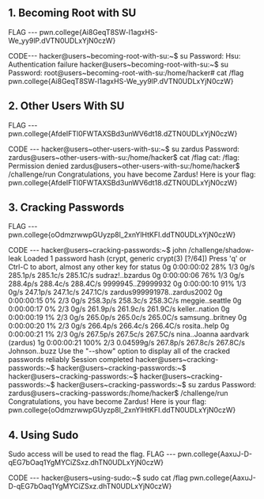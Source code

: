 ## 1. Becoming Root with SU

FLAG --- pwn.college{Ai8GeqT8SW-l1agxHS-We_yy9lP.dVTN0UDLxYjN0czW}

CODE---
hacker@users~becoming-root-with-su:~$ su
Password: 
Hsu: Authentication failure
hacker@users~becoming-root-with-su:~$ su
Password: 
root@users~becoming-root-with-su:/home/hacker# cat /flag
pwn.college{Ai8GeqT8SW-l1agxHS-We_yy9lP.dVTN0UDLxYjN0czW}

## 2. Other Users With SU

FLAG --- pwn.college{AfdeIFTl0FWTAXSBd3unWV6dt18.dZTN0UDLxYjN0czW}

CODE --- 
hacker@users~other-users-with-su:~$ su zardus
Password: 
zardus@users~other-users-with-su:/home/hacker$ cat /flag
cat: /flag: Permission denied
zardus@users~other-users-with-su:/home/hacker$ /challenge/run
Congratulations, you have become Zardus! Here is your flag:
pwn.college{AfdeIFTl0FWTAXSBd3unWV6dt18.dZTN0UDLxYjN0czW}

## 3. Cracking Passwords

FLAG --- pwn.college{oOdmzrwwpGUyzp8l_2xnYlHtKFI.ddTN0UDLxYjN0czW}

CODE ---
hacker@users~cracking-passwords:~$ john /challenge/shadow-leak
Loaded 1 password hash (crypt, generic crypt(3) [?/64])
Press 'q' or Ctrl-C to abort, almost any other key for status
0g 0:00:00:02 28% 1/3 0g/s 285.1p/s 285.1c/s 285.1C/s sudraz!..bzardus
0g 0:00:00:06 76% 1/3 0g/s 288.4p/s 288.4c/s 288.4C/s 9999945..Z9999932
0g 0:00:00:10 91% 1/3 0g/s 247.1p/s 247.1c/s 247.1C/s zardus999991978..zardus2002
0g 0:00:00:15 0% 2/3 0g/s 258.3p/s 258.3c/s 258.3C/s meggie..seattle
0g 0:00:00:17 0% 2/3 0g/s 261.9p/s 261.9c/s 261.9C/s keller..nation
0g 0:00:00:19 1% 2/3 0g/s 265.0p/s 265.0c/s 265.0C/s samsung..britney
0g 0:00:00:20 1% 2/3 0g/s 266.4p/s 266.4c/s 266.4C/s rosita..help
0g 0:00:00:21 1% 2/3 0g/s 267.5p/s 267.5c/s 267.5C/s nina..Joanna
aardvark         (zardus)
1g 0:00:00:21 100% 2/3 0.04599g/s 267.8p/s 267.8c/s 267.8C/s Johnson..buzz
Use the "--show" option to display all of the cracked passwords reliably
Session completed
hacker@users~cracking-passwords:~$ 
hacker@users~cracking-passwords:~$ 
hacker@users~cracking-passwords:~$ 
hacker@users~cracking-passwords:~$ 
hacker@users~cracking-passwords:~$ su zardus
Password: 
zardus@users~cracking-passwords:/home/hacker$ /challenge/run
Congratulations, you have become Zardus! Here is your flag:
pwn.college{oOdmzrwwpGUyzp8l_2xnYlHtKFI.ddTN0UDLxYjN0czW}

## 4. Using Sudo
Sudo access will be used to read the flag.
FLAG --- pwn.college{AaxuJ-D-qEG7bOaq1YgMYCiZSxz.dhTN0UDLxYjN0czW}

CODE ---
hacker@users~using-sudo:~$ sudo cat /flag
pwn.college{AaxuJ-D-qEG7bOaq1YgMYCiZSxz.dhTN0UDLxYjN0czW}
